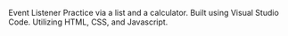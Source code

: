 Event Listener Practice via a list and a calculator. Built using Visual Studio Code. Utilizing HTML, CSS, and Javascript.
